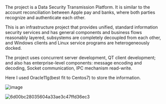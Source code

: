 The project is a Data Security Transmission Platform. It is similar to the account reconciliation between Apple pay and banks, where both parties recognize and authenticate each other. 

This is an infrastructure project that provides unified, standard information security services and has general components and business flows reasonably layered, subsystems are completely decoupled from each other, and Windows clients and Linux service programs are heterogeneously docked. 

The project uses concurrent server development, QT client development; and also has enterprise-level components: message encoding and decoding, Socket communication, IPC mechanism read-write. 

Here I used Oracle11g(best fit to Centos7) to store the information.

![image](https://github.com/Chufeng-Jiang/OpenSSL_Secure_Data_Transmission_Platform/assets/80246982/4e274001-aa7c-46b6-9036-25ebbc65a1af)


![6d00bc28035604a33ae3c47ffd36ec3](https://github.com/Chufeng-Jiang/OpenSSL_Secure_Data_Transmission_Platform/assets/80246982/9ebe242a-45ac-4154-9a12-d965269318f3)

